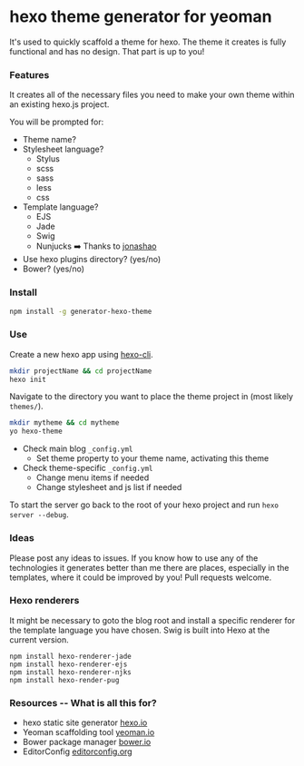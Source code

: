 
# hexo theme generator for yeoman
It's used to quickly scaffold a theme for hexo. The theme it creates is fully functional and has no design. That part is up to you!

### Features
It creates all of the necessary files you need to make your own theme within an existing hexo.js project.

You will be prompted for:
+ Theme name?
+ Stylesheet language?
  * Stylus
  * scss
  * sass
  * less
  * css
+ Template language?
  * EJS
  * Jade
  * Swig
  * Nunjucks :arrow_right: Thanks to [jonashao](https://github.com/jonashao)
+ Use hexo plugins directory? (yes/no)
+ Bower? (yes/no)

### Install
```sh
npm install -g generator-hexo-theme
```

### Use

Create a new hexo app using [hexo-cli](https://github.com/hexojs/hexo-cli).

```sh
mkdir projectName && cd projectName
hexo init
```

Navigate to the directory you want to place the theme project in (most likely `themes/`).

```sh
mkdir mytheme && cd mytheme
yo hexo-theme
```

+ Check main blog `_config.yml`
  * Set theme property to your theme name, activating this theme
+ Check theme-specific `_config.yml`
  * Change menu items if needed
  * Change stylesheet and js list if needed

To start the server go back to the root of your hexo project and run `hexo server --debug`.

### Ideas
Please post any ideas to issues. If you know how to use any of the technologies it generates better than me there are places, especially in the templates, where it could be improved by you! Pull requests welcome.

### Hexo renderers
It might be necessary to goto the blog root and install a specific renderer for the template language you have chosen. Swig is built into Hexo at the current version.
```
npm install hexo-renderer-jade
npm install hexo-renderer-ejs
npm install hexo-renderer-njks
npm install hexo-render-pug
```

### Resources -- What is all this for?
+ hexo static site generator [hexo.io](http://hexo.io)
+ Yeoman scaffolding tool [yeoman.io](http://yeoman.io)
+ Bower package manager [bower.io](http://bower.io)
+ EditorConfig [editorconfig.org](http://editorconfig.org)
